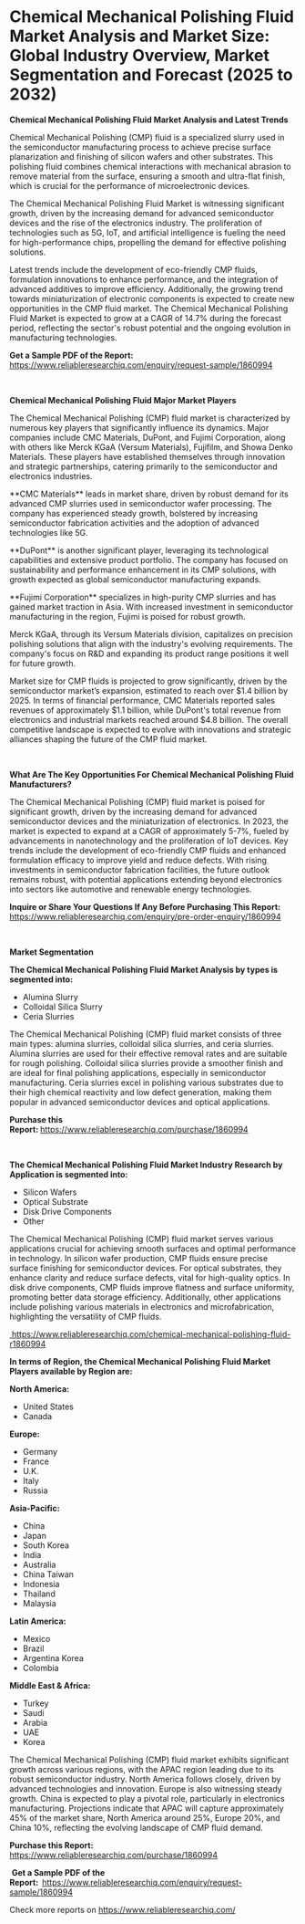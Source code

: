 <p><h1>Chemical Mechanical Polishing Fluid Market Analysis and Market Size: Global Industry Overview, Market Segmentation and Forecast (2025 to 2032)</h1></p><p><strong>Chemical Mechanical Polishing Fluid Market Analysis and Latest Trends</strong></p>
<p><p>Chemical Mechanical Polishing (CMP) fluid is a specialized slurry used in the semiconductor manufacturing process to achieve precise surface planarization and finishing of silicon wafers and other substrates. This polishing fluid combines chemical interactions with mechanical abrasion to remove material from the surface, ensuring a smooth and ultra-flat finish, which is crucial for the performance of microelectronic devices.</p><p>The Chemical Mechanical Polishing Fluid Market is witnessing significant growth, driven by the increasing demand for advanced semiconductor devices and the rise of the electronics industry. The proliferation of technologies such as 5G, IoT, and artificial intelligence is fueling the need for high-performance chips, propelling the demand for effective polishing solutions. </p><p>Latest trends include the development of eco-friendly CMP fluids, formulation innovations to enhance performance, and the integration of advanced additives to improve efficiency. Additionally, the growing trend towards miniaturization of electronic components is expected to create new opportunities in the CMP fluid market. The Chemical Mechanical Polishing Fluid Market is expected to grow at a CAGR of 14.7% during the forecast period, reflecting the sector's robust potential and the ongoing evolution in manufacturing technologies.</p></p>
<p><strong>Get a Sample PDF of the Report:&nbsp;</strong> <a href="https://www.reliableresearchiq.com/enquiry/request-sample/1860994?utm_campaign=1170&utm_medium=2&utm_source=Github&utm_content=ia&utm_term=03022025&utm_id=chemical-mechanical-polishing-fluid">https://www.reliableresearchiq.com/enquiry/request-sample/1860994</a></p>
<p>&nbsp;</p>
<p><strong>Chemical Mechanical Polishing Fluid Major Market Players</strong></p>
<p><p>The Chemical Mechanical Polishing (CMP) fluid market is characterized by numerous key players that significantly influence its dynamics. Major companies include CMC Materials, DuPont, and Fujimi Corporation, along with others like Merck KGaA (Versum Materials), Fujifilm, and Showa Denko Materials. These players have established themselves through innovation and strategic partnerships, catering primarily to the semiconductor and electronics industries.</p><p>**CMC Materials** leads in market share, driven by robust demand for its advanced CMP slurries used in semiconductor wafer processing. The company has experienced steady growth, bolstered by increasing semiconductor fabrication activities and the adoption of advanced technologies like 5G.</p><p>**DuPont** is another significant player, leveraging its technological capabilities and extensive product portfolio. The company has focused on sustainability and performance enhancement in its CMP solutions, with growth expected as global semiconductor manufacturing expands.</p><p>**Fujimi Corporation** specializes in high-purity CMP slurries and has gained market traction in Asia. With increased investment in semiconductor manufacturing in the region, Fujimi is poised for robust growth.</p><p>Merck KGaA, through its Versum Materials division, capitalizes on precision polishing solutions that align with the industry's evolving requirements. The company's focus on R&D and expanding its product range positions it well for future growth.</p><p>Market size for CMP fluids is projected to grow significantly, driven by the semiconductor market’s expansion, estimated to reach over $1.4 billion by 2025. In terms of financial performance, CMC Materials reported sales revenues of approximately $1.1 billion, while DuPont's total revenue from electronics and industrial markets reached around $4.8 billion. The overall competitive landscape is expected to evolve with innovations and strategic alliances shaping the future of the CMP fluid market.</p></p>
<p>&nbsp;</p>
<p><strong>What Are The Key Opportunities For Chemical Mechanical Polishing Fluid Manufacturers?</strong></p>
<p><p>The Chemical Mechanical Polishing (CMP) fluid market is poised for significant growth, driven by the increasing demand for advanced semiconductor devices and the miniaturization of electronics. In 2023, the market is expected to expand at a CAGR of approximately 5-7%, fueled by advancements in nanotechnology and the proliferation of IoT devices. Key trends include the development of eco-friendly CMP fluids and enhanced formulation efficacy to improve yield and reduce defects. With rising investments in semiconductor fabrication facilities, the future outlook remains robust, with potential applications extending beyond electronics into sectors like automotive and renewable energy technologies.</p></p>
<p><strong>Inquire or Share Your Questions If Any Before Purchasing This Report:</strong> <a href="https://www.reliableresearchiq.com/enquiry/pre-order-enquiry/1860994?utm_campaign=1170&utm_medium=2&utm_source=Github&utm_content=ia&utm_term=03022025&utm_id=chemical-mechanical-polishing-fluid">https://www.reliableresearchiq.com/enquiry/pre-order-enquiry/1860994</a></p>
<p>&nbsp;</p>
<p><strong>Market Segmentation</strong></p>
<p><strong>The Chemical Mechanical Polishing Fluid Market Analysis by types is segmented into:</strong></p>
<p><ul><li>Alumina Slurry</li><li>Colloidal Silica Slurry</li><li>Ceria Slurries</li></ul></p>
<p><p>The Chemical Mechanical Polishing (CMP) fluid market consists of three main types: alumina slurries, colloidal silica slurries, and ceria slurries. Alumina slurries are used for their effective removal rates and are suitable for rough polishing. Colloidal silica slurries provide a smoother finish and are ideal for final polishing applications, especially in semiconductor manufacturing. Ceria slurries excel in polishing various substrates due to their high chemical reactivity and low defect generation, making them popular in advanced semiconductor devices and optical applications.</p></p>
<p><strong>Purchase this Report:&nbsp;</strong><a href="https://www.reliableresearchiq.com/purchase/1860994?utm_campaign=1170&utm_medium=2&utm_source=Github&utm_content=ia&utm_term=03022025&utm_id=chemical-mechanical-polishing-fluid">https://www.reliableresearchiq.com/purchase/1860994</a></p>
<p>&nbsp;</p>
<p><strong>The Chemical Mechanical Polishing Fluid Market Industry Research by Application is segmented into:</strong></p>
<p><ul><li>Silicon Wafers</li><li>Optical Substrate</li><li>Disk Drive Components</li><li>Other</li></ul></p>
<p><p>The Chemical Mechanical Polishing (CMP) fluid market serves various applications crucial for achieving smooth surfaces and optimal performance in technology. In silicon wafer production, CMP fluids ensure precise surface finishing for semiconductor devices. For optical substrates, they enhance clarity and reduce surface defects, vital for high-quality optics. In disk drive components, CMP fluids improve flatness and surface uniformity, promoting better data storage efficiency. Additionally, other applications include polishing various materials in electronics and microfabrication, highlighting the versatility of CMP fluids.</p></p>
<p><a href="https://www.reliableresearchiq.com/chemical-mechanical-polishing-fluid-r1860994?utm_campaign=1170&utm_medium=2&utm_source=Github&utm_content=ia&utm_term=03022025&utm_id=chemical-mechanical-polishing-fluid">&nbsp;https://www.reliableresearchiq.com/chemical-mechanical-polishing-fluid-r1860994</a></p>
<p><strong>In terms of Region, the Chemical Mechanical Polishing Fluid Market Players available by Region are:</strong></p>
<p>
    <p> <strong> North America: </strong>
        <ul>
            <li>United States</li>
            <li>Canada</li>
        </ul>
        </p> 
    <p> <strong> Europe: </strong>
        <ul>
            <li>Germany</li>
            <li>France</li>
            <li>U.K.</li>
            <li>Italy</li>
            <li>Russia</li>
        </ul>
        </p> 
    <p> <strong> Asia-Pacific: </strong>
        <ul>
            <li>China</li>
            <li>Japan</li>
            <li>South Korea</li>
            <li>India</li>
            <li>Australia</li>
            <li>China Taiwan</li>
            <li>Indonesia</li>
            <li>Thailand</li>
            <li>Malaysia</li>
        </ul>
        </p> 
    <p> <strong> Latin America: </strong>
        <ul>
            <li>Mexico</li>
            <li>Brazil</li>
            <li>Argentina Korea</li>
            <li>Colombia</li>
        </ul>
        </p> 
    <p> <strong> Middle East & Africa: </strong>
        <ul>
            <li>Turkey</li>
            <li>Saudi</li>
            <li>Arabia</li>
            <li>UAE</li>
            <li>Korea</li>
        </ul>
    </p>
    </p>
<p><p>The Chemical Mechanical Polishing (CMP) fluid market exhibits significant growth across various regions, with the APAC region leading due to its robust semiconductor industry. North America follows closely, driven by advanced technologies and innovation. Europe is also witnessing steady growth. China is expected to play a pivotal role, particularly in electronics manufacturing. Projections indicate that APAC will capture approximately 45% of the market share, North America around 25%, Europe 20%, and China 10%, reflecting the evolving landscape of CMP fluid demand.</p></p>
<p><strong>Purchase this Report: </strong><a href="https://www.reliableresearchiq.com/purchase/1860994?utm_campaign=1170&utm_medium=2&utm_source=Github&utm_content=ia&utm_term=03022025&utm_id=chemical-mechanical-polishing-fluid">https://www.reliableresearchiq.com/purchase/1860994</a></p>
<p>&nbsp;<strong>Get a Sample PDF of the Report:&nbsp;&nbsp;</strong><a href="https://www.reliableresearchiq.com/enquiry/request-sample/1860994?utm_campaign=1170&utm_medium=2&utm_source=Github&utm_content=ia&utm_term=03022025&utm_id=chemical-mechanical-polishing-fluid">https://www.reliableresearchiq.com/enquiry/request-sample/1860994</a></p>
<p><strong></strong></p>
<p>Check more reports on <a href="https://www.reliableresearchiq.com/?utm_campaign=1170&utm_medium=2&utm_source=Github&utm_content=ia&utm_term=03022025&utm_id=chemical-mechanical-polishing-fluid">https://www.reliableresearchiq.com/</a></p>